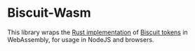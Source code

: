 # Biscuit-Wasm

This library wraps the [Rust implementation](https://github.com/biscuit-auth) of [Biscuit tokens](https://www.biscuitsec.org) in WebAssembly, for usage in NodeJS and browsers.
